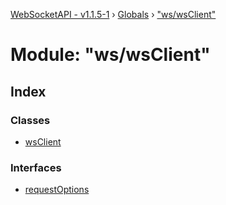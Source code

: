 [WebSocketAPI - v1.1.5-1](../README.md) › [Globals](../globals.md) › ["ws/wsClient"](_ws_wsclient_.md)

# Module: "ws/wsClient"

## Index

### Classes

* [wsClient](../classes/_ws_wsclient_.wsclient.md)

### Interfaces

* [requestOptions](../interfaces/_ws_wsclient_.requestoptions.md)
